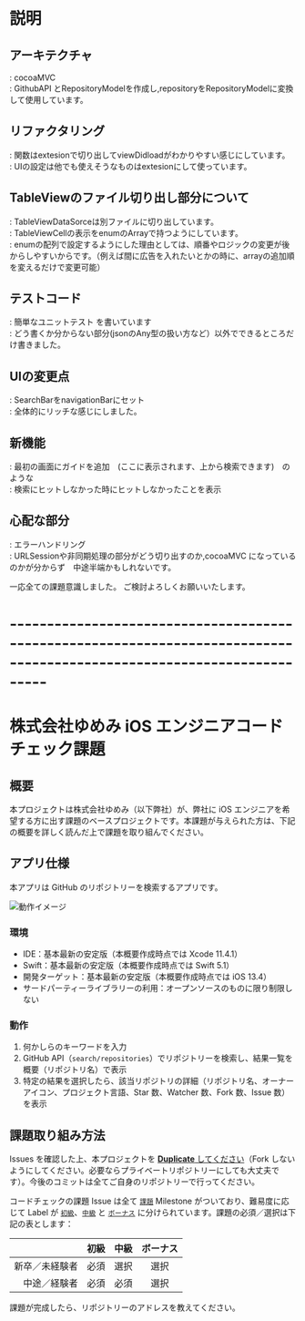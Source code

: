 # 説明



## アーキテクチャ
: cocoaMVC  
: GithubAPI とRepositoryModelを作成し,repositoryをRepositoryModelに変換して使用しています。  

## リファクタリング
: 関数はextesionで切り出してviewDidloadがわかりやすい感じにしています。  
: UIの設定は他でも使えそうなものはextesionにして使っています。  

## TableViewのファイル切り出し部分について
: TableViewDataSorceは別ファイルに切り出しています。   
: TableViewCellの表示をenumのArrayで持つようにしています。  
: enumの配列で設定するようにした理由としては、順番やロジックの変更が後からしやすいからです。（例えば間に広告を入れたいとかの時に、arrayの追加順を変えるだけで変更可能）  

## テストコード
: 簡単なユニットテスト を書いています  
: どう書くか分からない部分(jsonのAny型の扱い方など）以外でできるところだけ書きました。  

## UIの変更点
: SearchBarをnavigationBarにセット  
: 全体的にリッチな感じにしました。  

## 新機能
: 最初の画面にガイドを追加　(ここに表示されます、上から検索できます)　のような   
: 検索にヒットしなかった時にヒットしなかったことを表示  

## 心配な部分
: エラーハンドリング  
: URLSessionや非同期処理の部分がどう切り出すのか,cocoaMVC になっているのかが分からず　中途半端かもしれないです。  

一応全ての課題意識しました。
ご検討よろしくお願いいたします。
  
# -----------------------------------------------------------------------------------------------------------------------

# 株式会社ゆめみ iOS エンジニアコードチェック課題

## 概要

本プロジェクトは株式会社ゆめみ（以下弊社）が、弊社に iOS エンジニアを希望する方に出す課題のベースプロジェクトです。本課題が与えられた方は、下記の概要を詳しく読んだ上で課題を取り組んでください。

## アプリ仕様

本アプリは GitHub のリポジトリーを検索するアプリです。

![動作イメージ](README_Images/app.gif)

### 環境

- IDE：基本最新の安定版（本概要作成時点では Xcode 11.4.1）
- Swift：基本最新の安定版（本概要作成時点では Swift 5.1）
- 開発ターゲット：基本最新の安定版（本概要作成時点では iOS 13.4）
- サードパーティーライブラリーの利用：オープンソースのものに限り制限しない

### 動作

1. 何かしらのキーワードを入力
2. GitHub API（`search/repositories`）でリポジトリーを検索し、結果一覧を概要（リポジトリ名）で表示
3. 特定の結果を選択したら、該当リポジトリの詳細（リポジトリ名、オーナーアイコン、プロジェクト言語、Star 数、Watcher 数、Fork 数、Issue 数）を表示

## 課題取り組み方法

Issues を確認した上、本プロジェクトを [**Duplicate** してください](https://help.github.com/en/github/creating-cloning-and-archiving-repositories/duplicating-a-repository)（Fork しないようにしてください。必要ならプライベートリポジトリーにしても大丈夫です）。今後のコミットは全てご自身のリポジトリーで行ってください。

コードチェックの課題 Issue は全て [`課題`](https://github.com/yumemi/ios-engineer-codecheck/milestone/1) Milestone がついており、難易度に応じて Label が [`初級`](https://github.com/yumemi/ios-engineer-codecheck/issues?q=is%3Aopen+is%3Aissue+label%3A初級+milestone%3A課題)、[`中級`](https://github.com/yumemi/ios-engineer-codecheck/issues?q=is%3Aopen+is%3Aissue+label%3A中級+milestone%3A課題+) と [`ボーナス`](https://github.com/yumemi/ios-engineer-codecheck/issues?q=is%3Aopen+is%3Aissue+label%3Aボーナス+milestone%3A課題+) に分けられています。課題の必須／選択は下記の表とします：

|   | 初級 | 中級 | ボーナス
|--:|:--:|:--:|:--:|
| 新卒／未経験者 | 必須 | 選択 | 選択 |
| 中途／経験者 | 必須 | 必須 | 選択 |

課題が完成したら、リポジトリーのアドレスを教えてください。

